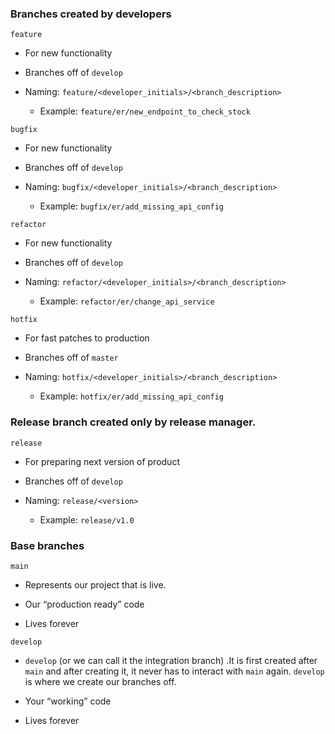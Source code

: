 ### Branches created by developers

`feature`

- For new functionality

- Branches off of `develop`

- Naming: `feature/<developer_initials>/<branch_description>`  
    - Example: `feature/er/new_endpoint_to_check_stock`

`bugfix`

- For new functionality

- Branches off of `develop`

- Naming: `bugfix/<developer_initials>/<branch_description>`

    - Example: `bugfix/er/add_missing_api_config`

`refactor`

- For new functionality

- Branches off of `develop`

- Naming: `refactor/<developer_initials>/<branch_description>`

    - Example: `refactor/er/change_api_service`

`hotfix`

- For fast patches to production

- Branches off of `master`

- Naming: `hotfix/<developer_initials>/<branch_description>`

    - Example: `hotfix/er/add_missing_api_config`

### Release branch created only by release manager.

`release`

- For preparing next version of product

- Branches off of `develop`

- Naming: `release/<version>`

    - Example: `release/v1.0`

### Base branches

`main`

- Represents our project that is live.

- Our “production ready” code

- Lives forever

`develop`

- `develop` (or we can call it the integration branch) .It is first created after `main` and after creating it, it never has to interact with `main` again. `develop` is where we create our branches off.

- Your “working” code

- Lives forever

